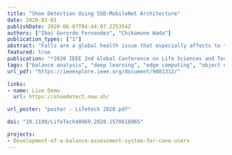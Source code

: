 ```yaml
---
title: "Shoe Detection Using SSD-MobileNet Architecture"
date: 2020-03-01
publishDate: 2020-06-07T04:44:07.225354Z
authors: ["Ibai Gorordo Fernandez", "Chikamune Wada"]
publication_types: ["1"]
abstract: "Falls are a global health issue that especially affects to the elderly. In our previous research, we used a millimeter wave radar to estimate the position of the feet for fall risk assessment of cane users. Radar sensors have a good accuracy, however, due to its low resolution, it is difficult to know if the radar is really tracking the position of the feet or of any other object. In this research, we present a shoe image detector using SSD-MobileNet architecture that could be used in combination with the radar to accurately track the position of the feet. The results show that the proposed detector could correctly recognize the position of the shoes in an image."
featured: true
publication: "*2020 IEEE 2nd Global Conference on Life Sciences and Technologies (LifeTech)*"
tags: ["balance analysis", "deep learning", "edge computing", "object detection"]
url_pdf: "https://ieeexplore.ieee.org/document/9081312/"

links:
- name: Live Demo
  url: https://shoedetect.now.sh/

url_poster: "poster - Lifetech 2020.pdf"

doi: "10.1109/LifeTech48969.2020.1570618965"

projects:
- Development-of-a-balance-assessment-system-for-cane-users
---
```


